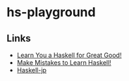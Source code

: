 # hs-playground

## Links

* [Learn You a Haskell for Great Good!](http://learnyouahaskell.com/chapters)
* [Make Mistakes to Learn Haskell!](https://github.com/haskell-jp/makeMistakesToLearnHaskell)
* [Haskell-jp](https://haskell.jp/)
